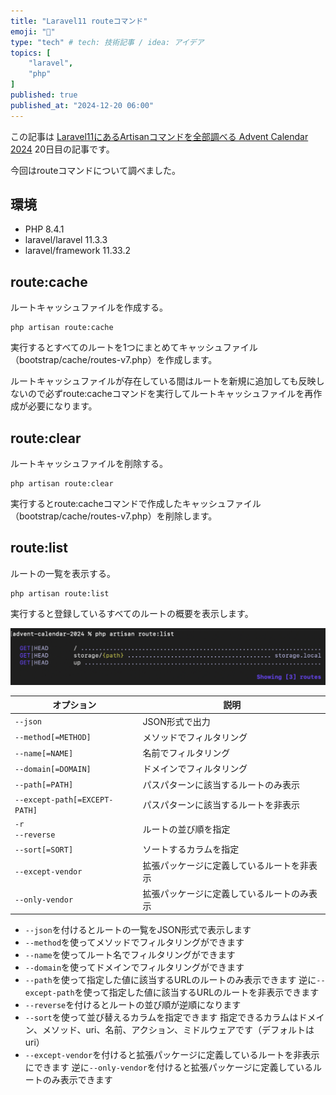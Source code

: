```yaml
---
title: "Laravel11 routeコマンド"
emoji: "🥥"
type: "tech" # tech: 技術記事 / idea: アイデア
topics: [
    "laravel",
    "php"
]
published: true
published_at: "2024-12-20 06:00"
---
```


この記事は [Laravel11にあるArtisanコマンドを全部調べる Advent Calendar 2024](https://adventar.org/calendars/10674) 20日目の記事です。

今回はrouteコマンドについて調べました。

## 環境

- PHP 8.4.1
- laravel/laravel 11.3.3
- laravel/framework 11.33.2

## route:cache

ルートキャッシュファイルを作成する。

```
php artisan route:cache
```

実行するとすべてのルートを1つにまとめてキャッシュファイル（bootstrap/cache/routes-v7.php）を作成します。

ルートキャッシュファイルが存在している間はルートを新規に追加しても反映しないので必ずroute:cacheコマンドを実行してルートキャッシュファイルを再作成が必要になります。

## route:clear

ルートキャッシュファイルを削除する。

```
php artisan route:clear
```

実行するとroute:cacheコマンドで作成したキャッシュファイル（bootstrap/cache/routes-v7.php）を削除します。

## route:list

ルートの一覧を表示する。

```
php artisan route:list
```

実行すると登録しているすべてのルートの概要を表示します。

![](/images/056007cbf0d8f4/1.png)

| オプション | 説明 |
| --- | --- |
| `--json` | JSON形式で出力 |
| `--method[=METHOD]` | メソッドでフィルタリング |
| `--name[=NAME]` | 名前でフィルタリング |
| `--domain[=DOMAIN]` | ドメインでフィルタリング |
| `--path[=PATH]` | パスパターンに該当するルートのみ表示 |
| `--except-path[=EXCEPT-PATH]` | パスパターンに該当するルートを非表示 |
| `-r`<br>`--reverse` | ルートの並び順を指定 |
| `--sort[=SORT]` | ソートするカラムを指定 |
| `--except-vendor` | 拡張パッケージに定義しているルートを非表示 |
| `--only-vendor` | 拡張パッケージに定義しているルートのみ表示 |

- `--json`を付けるとルートの一覧をJSON形式で表示します
- `--method`を使ってメソッドでフィルタリングができます
- `--name`を使ってルート名でフィルタリングができます
- `--domain`を使ってドメインでフィルタリングができます
- `--path`を使って指定した値に該当するURLのルートのみ表示できます
逆に`--except-path`を使って指定した値に該当するURLのルートを非表示できます
- `--reverse`を付けるとルートの並び順が逆順になります
- `--sort`を使って並び替えるカラムを指定できます
指定できるカラムはドメイン、メソッド、uri、名前、アクション、ミドルウェアです（デフォルトはuri）
- `--except-vendor`を付けると拡張パッケージに定義しているルートを非表示にできます
逆に`--only-vendor`を付けると拡張パッケージに定義しているルートのみ表示できます
